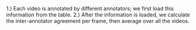 1.) Each video is annotated by different annotators; we first load this information from the table.
2.) After the information is loaded, we calculate the inter-annotator agreement per frame, then average over all the videos.

